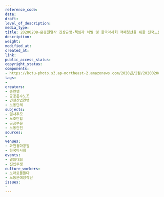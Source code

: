 ```yaml
---
reference_code: 
date: 
draft: 
level_of_description: 
media_type: 
title: 20200208-문중원열사 진상규명·책임자 처벌 및 한국마사회 적폐청산을 위한 전국노동자대회
description: 
weight: 
modified_at: 
created_at: 
link: 
public_access_status: 
copyright_status: 
components:
- https://kctu-photo.s3.ap-northeast-2.amazonaws.com/2020년/2월/20200208-문중원열사+진상규명·책임자+처벌+및+한국마사회+적폐청산을+위한+전국노동자대회/1_BBS7252.jpg
tags:
- 
creators:
- 총연맹
- 공공운수노조
- 건설산업연맹
- 노동단체
subjects:
- 열사추모
- 노조탄압
- 공공부문
- 노동안전
sources:
- 
venues:
- 과천경마공원
- 한국마사회
events:
- 결의대회
- 진입투쟁
culture_workers:
- 노래로물들다
- 노동문예창작단
issues:
- 
---
```

